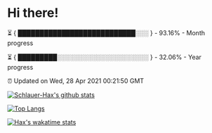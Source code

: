 # Hi there!

⏳ { ███████████████████████████░░░ } - 93.16% - Month progress

⏳ { █████████░░░░░░░░░░░░░░░░░░░░░ } - 32.06% - Year progress

⏰ Updated on Wed, 28 Apr 2021 00:21:50 GMT


[![Schlauer-Hax's github stats](https://github-readme-stats.vercel.app/api?username=Schlauer-Hax&show_icons=true&theme=dark&count_private=true)](https://github.com/Schlauer-Hax)


[![Top Langs](https://github-readme-stats.vercel.app/api/top-langs/?username=Schlauer-Hax&layout=compact&theme=dark)](https://github.com/Schlauer-Hax?tab=repositories)


[![Hax's wakatime stats](https://github-readme-stats.vercel.app/api/wakatime?username=Hax&theme=dark)](https://wakatime.com/@Hax)

